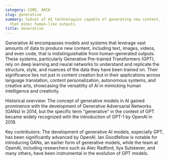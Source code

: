 ```yaml
---
category: CORE, ARCH
slug: generative
summary: Subset of AI technologies capable of generating new content, ideas, or data
  that mimic human-like outputs.
title: Generative
---
```


Generative AI encompasses models and systems that leverage vast amounts of data to produce new content, including text, images, videos, and even code, that is indistinguishable from human-generated outputs. These systems, particularly Generative Pre-trained Transformers (GPT), rely on deep learning and neural networks to understand and replicate the structure, style, and nuances of the data they have been trained on. Their significance lies not just in content creation but in their applications across language translation, content personalization, autonomous systems, and creative arts, showcasing the versatility of AI in mimicking human intelligence and creativity.

Historical overview: The concept of generative models in AI gained prominence with the development of Generative Adversarial Networks (GANs) in 2014, but the specific term "generative" in the context of GPT became widely recognized with the introduction of GPT-1 by OpenAI in 2018.

Key contributors: The development of generative AI models, especially GPT, has been significantly advanced by OpenAI. Ian Goodfellow is notable for introducing GANs, an earlier form of generative models, while the team at OpenAI, including researchers such as Alec Radford, Ilya Sutskever, and many others, have been instrumental in the evolution of GPT models.